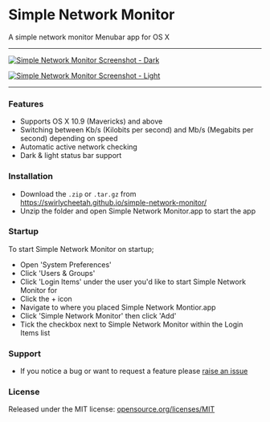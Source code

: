# Simple Network Monitor

A simple network monitor Menubar app for OS X

___

[![Simple Network Monitor Screenshot - Dark](https://swirlycheetah.github.io/simple-network-monitor/snm-small-dark.png)](https://swirlycheetah.github.io/simple-network-monitor/snm-dark.png)

[![Simple Network Monitor Screenshot - Light](https://swirlycheetah.github.io/simple-network-monitor/snm-small-light.png)](https://swirlycheetah.github.io/simple-network-monitor/snm-light.png)

___

### Features

* Supports OS X 10.9 (Mavericks) and above
* Switching between Kb/s (Kilobits per second) and Mb/s (Megabits per second) depending on speed
* Automatic active network checking
* Dark & light status bar support

### Installation

* Download the `.zip` or `.tar.gz` from https://swirlycheetah.github.io/simple-network-monitor/
* Unzip the folder and open Simple Network Monitor.app to start the app

### Startup

To start Simple Network Monitor on startup;

* Open 'System Preferences'
* Click 'Users & Groups'
* Click 'Login Items' under the user you'd like to start Simple Network Monitor for
* Click the + icon
* Navigate to where you placed Simple Network Montior.app
* Click 'Simple Network Monitor' then click 'Add'
* Tick the checkbox next to Simple Network Monitor within the Login Items list

### Support

* If you notice a bug or want to request a feature please [raise an issue](https://github.com/swirlycheetah/simple-network-monitor/issues/new)

### License

Released under the MIT license: [opensource.org/licenses/MIT](http://opensource.org/licenses/MIT)
